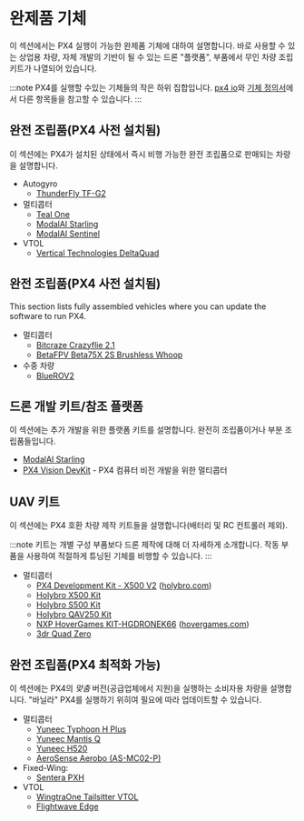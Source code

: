 # 완제품 기체

이 섹션에서는 PX4 실행이 가능한 완제품 기체에 대하여 설명합니다. 바로 사용할 수 있는 상업용 차량, 자체 개발의 기반이 될 수 있는 드론 "플랫폼", 부품에서 무인 차량 조립 키트가 나열되어 있습니다.

:::note PX4를 실행할 수있는 기체들의 작은 하위 집합입니다. [px4 io](https://px4.io/ecosystem/commercial-systems/)와 [기체 정의서](../airframes/airframe_reference.md)에서 다른 항목들을 참고할 수 있습니다.
:::

## 완전 조립품(PX4 사전 설치됨)

이 섹션에는 PX4가 설치된 상태에서 즉시 비행 가능한 완전 조립품으로 판매되는 차량을 설명합니다.

- Autogyro
  - [ThunderFly TF-G2](https://www.thunderfly.cz/tf-g2.html)
- 멀티콥터
  - [Teal One](https://tealdrones.com/teal-one/)
  - [ModalAI Starling](../complete_vehicles/modalai_starling.md)
  - [ModalAI Sentinel](https://www.modalai.com/sentinel)
- VTOL
  - [Vertical Technologies DeltaQuad](https://px4.io/portfolio/deltaquad-vtol/)

## 완전 조립품(PX4 사전 설치됨)

This section lists fully assembled vehicles where you can update the software to run PX4.

- 멀티콥터
  - [Bitcraze Crazyflie 2.1](../complete_vehicles/crazyflie21.md)
  - [BetaFPV Beta75X 2S Brushless Whoop](../complete_vehicles/betafpv_beta75x.md)
- 수중 차량
  - [BlueROV2](../frames_sub/bluerov2.md)

## 드론 개발 키트/참조 플랫폼

이 섹션에는 추가 개발을 위한 플랫폼 키트를 설명합니다. 완전히 조립품이거나 부분 조립품들입니다.

- [ModalAI Starling](../complete_vehicles/modalai_starling.md)
- [PX4 Vision DevKit](../complete_vehicles/px4_vision_kit.md) - PX4 컴퓨터 비전 개발을 위한 멀티콥터

## UAV 키트

이 섹션에는 PX4 호환 차량 제작 키트들을 설명합니다(배터리 및 RC 컨트롤러 제외).

:::note
키트는 개별 구성 부품보다 드론 제작에 대해 더 자세하게 소개합니다.
작동 부품을 사용하여 적절하게 튜닝된 기체를 비행할 수 있습니다.
:::

- 멀티콥터
  - [PX4 Development Kit - X500 V2](https://holybro.com/collections/x500-kits) ([holybro.com](https://holybro.com/))
  - [Holybro X500 Kit](../frames_multicopter/holybro_x500_pixhawk4.md)
  - [Holybro S500 Kit](../frames_multicopter/holybro_s500_v2_pixhawk4.md)
  - [Holybro QAV250 Kit](../frames_multicopter/holybro_qav250_pixhawk4_mini.md)
  - [NXP HoverGames KIT-HGDRONEK66](https://www.nxp.com/KIT-HGDRONEK66) ([hovergames.com](https://www.hovergames.com/))
  - [3dr Quad Zero](https://store.3dr.com/3dr-quad-zero-kit/)

## 완전 조립품(PX4 최적화 가능)

이 섹션에는 PX4의 *맞춤* 버전(공급업체에서 지원)을 실행하는 소비자용 차량을 설명합니다. "바닐라" PX4를 실행하기 위히여 필요에 따라 업데이트할 수 있습니다.

- 멀티콥터
  - [Yuneec Typhoon H Plus](https://us.yuneec.com/typhoon-h-plus/)
  - [Yuneec Mantis Q](https://px4.io/portfolio/yuneec-mantis-q/)
  - [Yuneec H520](https://px4.io/portfolio/yuneec-h520-hexacopter/)
  - [AeroSense Aerobo (AS-MC02-P)](https://px4.io/portfolio/aerosense-aerobo/)
- Fixed-Wing:
  - [Sentera PXH](https://sentera.com/products/fieldcapture/ag-drones/phx/)
- VTOL
  - [WingtraOne Tailsitter VTOL](https://px4.io/portfolio/wingtraone-tailsitter-vtol/)
  - [Flightwave Edge](https://px4.io/portfolio/flywave-edge/)
